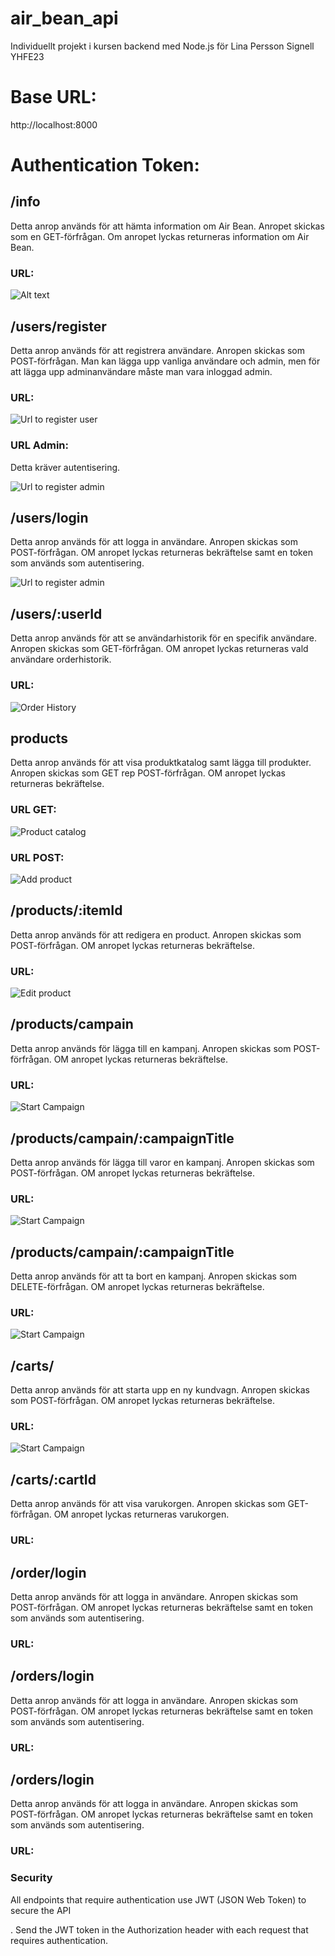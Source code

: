 # air_bean_api

Individuellt projekt i kursen backend med Node.js för Lina Persson Signell YHFE23

# Base URL:

http://localhost:8000

# Authentication Token:

## /info

Detta anrop används för att hämta information om Air Bean. Anropet skickas som en GET-förfrågan. Om anropet lyckas returneras information om Air Bean.

### URL:

![Alt text](images/.png)

## /users/register

Detta anrop används för att registrera användare. Anropen skickas som POST-förfrågan. Man kan lägga upp vanliga användare och admin, men för att lägga upp adminanvändare måste man vara inloggad admin.

### URL:

![Url to register user](images/registerUserBodyUrl.png)

### URL Admin:

Detta kräver autentisering.

![Url to register admin](images/registerAdminBodyUrl.png)

## /users/login

Detta anrop används för att logga in användare. Anropen skickas som POST-förfrågan. OM anropet lyckas returneras bekräftelse samt en token som används som autentisering.

![Url to register admin](images/loginBodyUrl.png)

## /users/:userId

Detta anrop används för att se användarhistorik för en specifik användare. Anropen skickas som GET-förfrågan. OM anropet lyckas returneras vald användare orderhistorik.

### URL:

![Order History](images/userHistory.png)

## products

Detta anrop används för att visa produktkatalog samt lägga till produkter. Anropen skickas som GET rep POST-förfrågan. OM anropet lyckas returneras bekräftelse.

### URL GET:

![Product catalog](images/getProductCatalog.png)

### URL POST:

![Add product](images/addProductsBodyUrl.png)

## /products/:itemId

Detta anrop används för att redigera en product. Anropen skickas som POST-förfrågan. OM anropet lyckas returneras bekräftelse.

### URL:

![Edit product](images/editProduktBodyUrl.png)

## /products/campain

Detta anrop används för lägga till en kampanj. Anropen skickas som POST-förfrågan. OM anropet lyckas returneras bekräftelse.

### URL:

![Start Campaign](images/startCampaign.png)

## /products/campain/:campaignTitle

Detta anrop används för lägga till varor en kampanj. Anropen skickas som POST-förfrågan. OM anropet lyckas returneras bekräftelse.

### URL:

![Start Campaign](images/startCampaign.png)

## /products/campain/:campaignTitle

Detta anrop används för att ta bort en kampanj. Anropen skickas som DELETE-förfrågan. OM anropet lyckas returneras bekräftelse.

### URL:

![Start Campaign](images/deleteCampaign.png)

## /carts/

Detta anrop används för att starta upp en ny kundvagn. Anropen skickas som POST-förfrågan. OM anropet lyckas returneras bekräftelse.

### URL:

![Start Campaign](images/newCart.png)

## /carts/:cartId

Detta anrop används för att visa varukorgen. Anropen skickas som GET-förfrågan. OM anropet lyckas returneras varukorgen.

### URL:

## /order/login

Detta anrop används för att logga in användare. Anropen skickas som POST-förfrågan. OM anropet lyckas returneras bekräftelse samt en token som används som autentisering.

### URL:

## /orders/login

Detta anrop används för att logga in användare. Anropen skickas som POST-förfrågan. OM anropet lyckas returneras bekräftelse samt en token som används som autentisering.

### URL:

## /orders/login

Detta anrop används för att logga in användare. Anropen skickas som POST-förfrågan. OM anropet lyckas returneras bekräftelse samt en token som används som autentisering.

### URL:

### Security

All endpoints that require authentication use JWT (JSON Web Token) to secure the API

. Send the JWT token in the Authorization header with each request that requires authentication.
